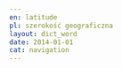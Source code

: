 ```yaml
---
en: latitude
pl: szerokość geograficzna
layout: dict_word
date: 2014-01-01
cat: navigation
---
```


<!-- TODO: opis -->